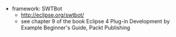 * framework: SWTBot  
  * http://eclipse.org/swtbot/  
  * see chapter 9 of the book Eclipse 4 Plug-in Development by Example Beginner's Guide, Packt Publishing

